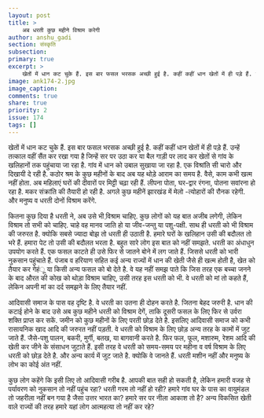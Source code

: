 ```yaml
---
layout: post
title: >
    अब धरती कुछ महीने विश्राम करेगी
author: anshu_gadi
section: संस्कृति
subsection:
primary: true
excerpt: >
    खेतों में धान कट चुके हैं. इस बार फसल भरसक अच्छी हुई है. कहीं कहीं धान खेतों में ही पड़े हैं. उन्हें तत्काल वहीं सैंत कर रखा गया है जिन्हें सर पर उठा कर या बैल गाड़ी पर लाद कर खेतों से गांव के खलिहानों तक पहुंचाया जा रहा है...
image: ank174-2.jpg
image_caption: 
comments: true
share: true
priority: 2
issue: 174
tags: []
---
```


खेतों में धान कट चुके हैं. इस बार फसल भरसक अच्छी हुई है. कहीं कहीं धान खेतों में ही पड़े हैं. उन्हें तत्काल वहीं सैंत कर रखा गया है जिन्हें सर पर उठा कर या बैल गाड़ी पर लाद कर खेतों से गांव के खलिहानों तक पहुंचाया जा रहा है. गांव में धान को उबाल सुखाया जा रहा है. एक विश्रांति सी चारो और दिखायी दे रही है. कठोर श्रम के कुछ महीनों के बाद अब यह थोड़े आराम का समय है. वैसे, काम कभी खत्म नहीं होता. अब महिलाएं घरों की दीवारों पर मिट्टी चढ़ा रही हैं. लीपना पोता, घर-द्वार रंगना, पोतना सवांरना हो रहा है. मकर संक्रांति की तैयारी हो रही है. अगले कुछ महीनें झारखंड में मेलो -त्योहारों की रौनक रहेगी. और मनुष्य व धरती दोनों विश्राम करेंगे.

कितना कुछ दिया है धरती ने, अब उसे भी वि़श्राम चाहिए. कुछ लोगों को यह बात अजीब लगेगी, लेकिन विश्राम तो सभी को चाहिए. चाहे वह मानव जाति हो या जीव-जन्तु या पशु-पक्षी. साथ ही धरती को  भी विश्राम की जरुरत है. क्योकि सबसे ज्यादा बोझ तो धरती ही उठाती है. हमारे घरों के खलिहान उसी की बदौलत तो भरे हैं. हमारा पेट तो उसी की बदौलत भरता है. बहुत सारे लोग इस बात को नहीं समझते. धरती का अंधाधुन उपयोग करते हैं. एक फसल काटते ही उसे फिर से जातने बोने में लग जाते हैं. जिससे धरती को भारी नुकसान पहुंचाते हैं. पंजाब व हरियाण सहित कई अन्य राज्यों में धान की खेती जैसे ही खत्म होती है, खेत को तैयार कर गेहंू या किसी अन्य फसल को बो देते है. वे यह नहीं समझ पाते कि जिस तरह एक बच्चा जनने के बाद औरत की कोख को थोड़ा विश्राम चाहिए, उसी तरह इस धरती को भी. वे धरती को मां तो कहते हैं, लेकिन अपनी मां का दर्द समझने के लिए तैयार नहीं.

आदिवासी समाज के पास वह दृष्टि है. वे धरती का उतना ही दोहन करते है. जितना बेहद जरुरी है. धान की कटाई होने के बाद उसे अब कुछ महीने धरती को विश्राम देगें, ताकि दूसरी फसल के लिए फिर से उर्वरा शक्ति प्राप्त कर सकें. जमीन को कुछ महीनों के लिए परती छोड़ देते है. इसलिए आदिवासी समाज को कभी रासायनिक खाद आदि की जरुरत नहीं पड़ती. वे धरती को विश्राम के लिए छोड़ अन्य तरह के कामों में जुट जाते हैं. जैसे-पशु पालन, बकरी, मुर्गी, बतख, या बागवानी करते है. फिर फल, फूल, मशारुम, रेशम आदि की खेती कर जीने के संसाधन जुटाते हैं. इसी तरह वे धरती को समय-समय पर महीना व वर्ष विश्राम के लिए धरती को छोड़ देते है. और अन्य कार्य में जुट जाते है. क्योकि वे जानते हैं. धरती मशीन नहीं और मनुष्य के लोभ का कोई अंत नहीं.

कुछ लोग कहेंगे कि इसी लिए तो आदिवासी गरीब है. आपकी बात सही हो सकती है, लेकिन हमारी वजह से पर्यावरण को नुकसान तो नहीं पहुंच रहा? धरती गरम तो नहीं हो रही? हमारे गांव घर के पास का वायुमंडल तो जहरीला नहीं बन गया है जैसा उत्तर भारत का? हमारे सर पर नीला आकाश तो है? अन्य विकसित खेती वाले राज्यों की तरह हमारे यहां लोग आत्महत्या तो नहीं कर रहे?